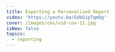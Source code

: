 ```yaml
---
title: Exporting a Personalized Report
video: 'https://youtu.be/GUbGipTqmDg'
cover: /images/cms/vid-cov-11.jpg
isNew: false
topics:
  - reporting
---
```

